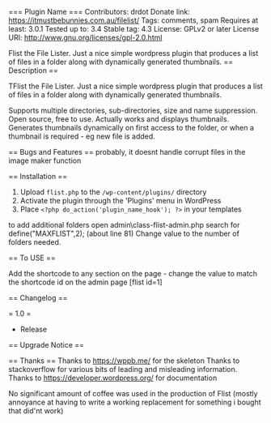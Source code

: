 === Plugin Name ===
Contributors: drdot
Donate link: https://itmustbebunnies.com.au/filelist/
Tags: comments, spam
Requires at least: 3.0.1
Tested up to: 3.4
Stable tag: 4.3
License: GPLv2 or later
License URI: http://www.gnu.org/licenses/gpl-2.0.html

Flist the File Lister.  Just a nice simple wordpress plugin that produces a list of files in a folder along with dynamically generated thumbnails. 
== Description ==

TFlist the File Lister.  Just a nice simple wordpress plugin that produces a list of files in a folder along with dynamically generated thumbnails. 

Supports multiple directories, sub-directories, size and name suppression.
Open source, free to use.
Actually works and displays thumbnails.
Generates thumbnails dynamically on first access to the folder, or when a thumbnail is required - eg new file is added.



== Bugs and Features ==
probably, it doesnt handle corrupt files in the image maker function

== Installation ==

1. Upload `flist.php` to the `/wp-content/plugins/` directory
1. Activate the plugin through the 'Plugins' menu in WordPress
1. Place `<?php do_action('plugin_name_hook'); ?>` in your templates

to add additional folders 
   open admin\class-flist-admin.php
   search for define("MAXFLIST",2);    (about line 81)
   Change value to the number of folders needed.
   
== To USE == 

Add the shortcode to any section on the page - change the value to match the shortcode id on the admin page
[flist id=1]

== Changelog ==

= 1.0 =
* Release


== Upgrade Notice ==


== Thanks ==
Thanks to https://wppb.me/ for the skeleton
Thanks to stackoverflow for various bits of leading and misleading information.
Thanks to https://developer.wordpress.org/ for documentation

No significant amount of coffee was used in the production of Flist
(mostly annoyance at having to write a working replacement for something i bought that did'nt work)

